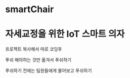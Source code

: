 # smartChair
# 자세교정을 위한 IoT 스마트 의자

프로젝트 복사해서 따로 코딩후

푸쉬 해야하는 것만 옮겨서 푸쉬하기

푸쉬하기 전에는 팀원들에게 물어보고 푸쉬하기
